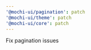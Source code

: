 ```yaml
---
'@mochi-ui/pagination': patch
'@mochi-ui/theme': patch
'@mochi-ui/core': patch
---
```


Fix pagination issues
